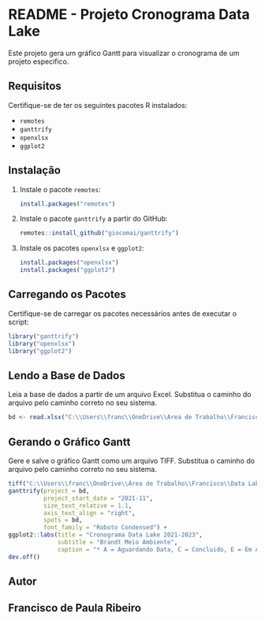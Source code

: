 
# README - Projeto Cronograma Data Lake

Este projeto gera um gráfico Gantt para visualizar o cronograma de um projeto especifico.

## Requisitos

Certifique-se de ter os seguintes pacotes R instalados:
- `remotes`
- `ganttrify`
- `openxlsx`
- `ggplot2`

## Instalação

1. Instale o pacote `remotes`:
   ```R
   install.packages("remotes")
   ```

2. Instale o pacote `ganttrify` a partir do GitHub:
   ```R
   remotes::install_github("giocomai/ganttrify")
   ```

3. Instale os pacotes `openxlsx` e `ggplot2`:
   ```R
   install.packages("openxlsx")
   install.packages("ggplot2")
   ```

## Carregando os Pacotes

Certifique-se de carregar os pacotes necessários antes de executar o script:

```R
library("ganttrify")
library("openxlsx")
library("ggplot2")
```

## Lendo a Base de Dados

Leia a base de dados a partir de um arquivo Excel. Substitua o caminho do arquivo pelo caminho correto no seu sistema.

```R
bd <- read.xlsx("C:\\Users\\franc\\OneDrive\\Área de Trabalho\\Francisco\\Data Lake\\Projeto\\Cronograma\\Cronograma.xlsx", sheet = 1)
```

## Gerando o Gráfico Gantt

Gere e salve o gráfico Gantt como um arquivo TIFF. Substitua o caminho do arquivo pelo caminho correto no seu sistema.

```R
tiff("C:\\Users\\franc\\OneDrive\\Área de Trabalho\\Francisco\\Data Lake\\Projeto\\Cronograma\\Cronograma.png", units = "in", width = 15.0, height = 9.0, res = 300)
ganttrify(project = bd,
          project_start_date = "2021-11",
          size_text_relative = 1.1,
          axis_text_align = "right",
          spots = bd,
          font_family = "Roboto Condensed") +
ggplot2::labs(title = "Cronograma Data Lake 2021-2023",
              subtitle = "Brandt Meio Ambiente",
              caption = "* A = Aguardando Data, C = Concluido, E = Em Andamento, I = A Iniciar")
dev.off()
```

## Autor

Francisco de Paula Ribeiro
---
